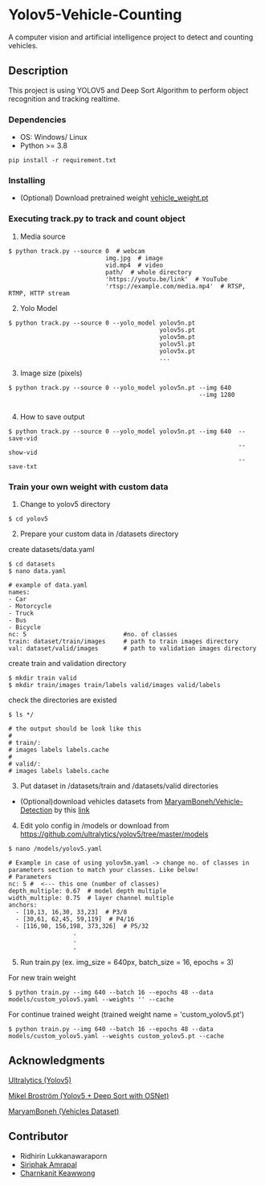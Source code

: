 # Yolov5-Vehicle-Counting

A computer vision and artificial intelligence project to detect and counting vehicles.

## Description

This project is using YOLOV5 and Deep Sort Algorithm to perform object recognition and tracking realtime. 

### Dependencies

* OS: Windows/ Linux
* Python >= 3.8
```
pip install -r requirement.txt
```
### Installing

* (Optional) Download pretrained weight [vehicle_weight.pt](https://drive.google.com/file/d/1mNBeJozHTnMsFqX7KQWmgeeKAwikHu0U/view?usp=sharing)

### Executing track.py to track and count object
1. Media source
```
$ python track.py --source 0  # webcam
                           img.jpg  # image
                           vid.mp4  # video
                           path/  # whole directory
                           'https://youtu.be/link'  # YouTube
                           'rtsp://example.com/media.mp4'  # RTSP, RTMP, HTTP stream
```
2. Yolo Model
```
$ python track.py --source 0 --yolo_model yolov5n.pt 
                                          yolov5s.pt 
                                          yolov5m.pt       
                                          yolov5l.pt 
                                          yolov5x.pt 
                                          ...
```
3. Image size (pixels)
```
$ python track.py --source 0 --yolo_model yolov5n.pt --img 640  
                                                     --img 1280 
                       
```
4. How to save output
```
$ python track.py --source 0 --yolo_model yolov5n.pt --img 640  --save-vid
                                                                --show-vid
                                                                --save-txt
```
### Train your own weight with custom data
1. Change to yolov5 directory
```
$ cd yolov5
```
2. Prepare your custom data in /datasets directory

create datasets/data.yaml
```
$ cd datasets
$ nano data.yaml
```
```
# example of data.yaml
names:
- Car
- Motorcycle
- Truck
- Bus
- Bicycle
nc: 5                           #no. of classes
train: dataset/train/images     # path to train images directory
val: dataset/valid/images       # path to validation images directory
```
create train and validation directory
```
$ mkdir train valid
$ mkdir train/images train/labels valid/images valid/labels
```
check the directories are existed
```
$ ls */

# the output should be look like this
# 
# train/:
# images labels labels.cache
#
# valid/:
# images labels labels.cache
```
3. Put dataset in /datasets/train and /datasets/valid directories

* (Optional)download vehicles datasets from [MaryamBoneh/Vehicle-Detection](https://github.com/MaryamBoneh/Vehicle-Detection) by this [link](https://b2n.ir/vehicleDataset)

4. Edit yolo config in /models or download from https://github.com/ultralytics/yolov5/tree/master/models
```
$ nano /models/yolov5.yaml

# Example in case of using yolov5m.yaml -> change no. of classes in parameters section to match your classes. Like below!
# Parameters
nc: 5 #  <--- this one (number of classes)
depth_multiple: 0.67  # model depth multiple
width_multiple: 0.75  # layer channel multiple
anchors:
  - [10,13, 16,30, 33,23]  # P3/8
  - [30,61, 62,45, 59,119]  # P4/16
  - [116,90, 156,198, 373,326]  # P5/32
                  .
                  .
                  .
```
5. Run train.py (ex. img_size = 640px, batch_size = 16, epochs = 3)

For new train weight
```
$ python train.py --img 640 --batch 16 --epochs 48 --data models/custom_yolov5.yaml --weights '' --cache
```

For continue trained weight (trained weight name = 'custom_yolov5.pt')
```
$ python train.py --img 640 --batch 16 --epochs 48 --data models/custom_yolov5.yaml --weights custom_yolov5.pt --cache
```

## Acknowledgments

[Ultralytics (Yolov5)](https://github.com/ultralytics/yolov5)

[Mikel Broström (Yolov5 + Deep Sort with OSNet)](https://github.com/mikel-brostrom/Yolov5_DeepSort_OSNet)

[MaryamBoneh (Vehicles Dataset)](https://github.com/MaryamBoneh/Vehicle-Detection)

## Contributor
- Ridhirin Lukkanawaraporn
- [Siriphak Amrapal](https://www.linkedin.com/in/siriphak-amrapal)
- [Charnkanit Keawwong](www.linkedin.com/in/charnkanit-kaewwong)
